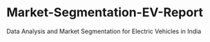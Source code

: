 # Market-Segmentation-EV-Report
Data Analysis and Market Segmentation for Electric Vehicles in India
